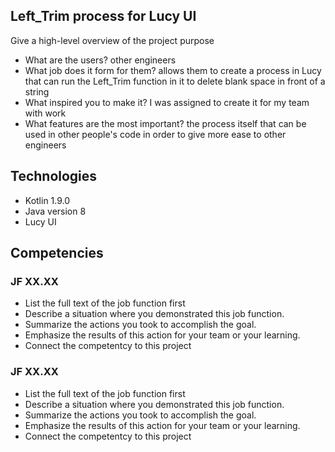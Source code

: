 ## Left_Trim process for Lucy UI
Give a high-level overview of the project purpose
- What are the users?
  other engineers
- What job does it form for them?
  allows them to create a process in Lucy that can run the Left_Trim function in it to delete blank space in front of a string
- What inspired you to make it?
  I was assigned to create it for my team with work
- What features are the most important?
  the process itself that can be used in other people's code in order to give more ease to other engineers


## Technologies
- Kotlin 1.9.0
- Java version 8
- Lucy UI

## Competencies
### JF XX.XX
- List the full text of the job function first
- Describe a situation where you demonstrated  this job function.
- Summarize the actions you took to accomplish the goal. 
- Emphasize the results of this action for your team or your learning. 
- Connect the competentcy to this project

### JF XX.XX
- List the full text of the job function first
- Describe a situation where you demonstrated  this job function.
- Summarize the actions you took to accomplish the goal. 
- Emphasize the results of this action for your team or your learning. 
- Connect the competentcy to this project
